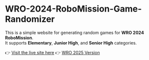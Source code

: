 # WRO-2024-RoboMission-Game-Randomizer

This is a simple website for generating random games for **WRO 2024 RoboMission**.  
It supports **Elementary**, **Junior High**, and **Senior High** categories.

👉 [Visit the live site here](https://dev.ofdl.tw/wro/)
👉 [WRO 2025 Version](https://github.com/ting-tw/WRO-2025-RoboMission-Game-Randomizer/)
